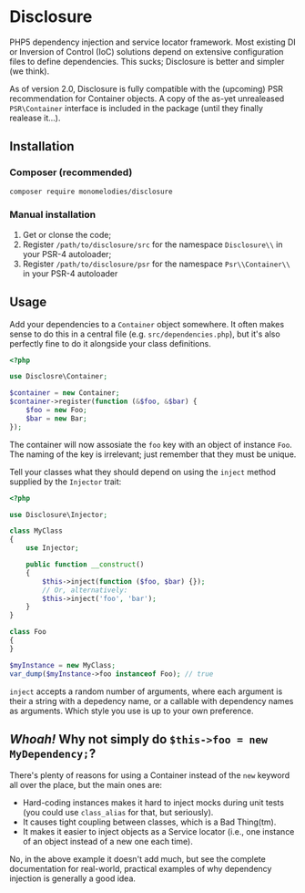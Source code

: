 # Disclosure
PHP5 dependency injection and service locator framework.
Most existing DI or Inversion of Control (IoC) solutions depend on extensive
configuration files to define dependencies. This sucks; Disclosure is better
and simpler (we think).

As of version 2.0, Disclosure is fully compatible with the (upcoming) PSR
recommendation for Container objects. A copy of the as-yet unrealeased
`PSR\Container` interface is included in the package (until they finally
realease it...).

## Installation

### Composer (recommended)
```sh
composer require monomelodies/disclosure
```

### Manual installation
1. Get or clonse the code;
2. Register `/path/to/disclosure/src` for the namespace `Disclosure\\` in your
   PSR-4 autoloader;
3. Register `/path/to/disclosure/psr` for the namespace `Psr\\Container\\` in
   your PSR-4 autoloader

## Usage
Add your dependencies to a `Container` object somewhere. It often makes sense to
do this in a central file (e.g. `src/dependencies.php`), but it's also perfectly
fine to do it alongside your class definitions.

```php
<?php

use Disclosre\Container;

$container = new Container;
$container->register(function (&$foo, &$bar) {
    $foo = new Foo;
    $bar = new Bar;
});
```

The container will now assosiate the `foo` key with an object of instance `Foo`.
The naming of the key is irrelevant; just remember that they must be unique.

Tell your classes what they should depend on using the `inject` method supplied
by the `Injector` trait:

```php
<?php

use Disclosure\Injector;

class MyClass
{
    use Injector;

    public function __construct()
    {
        $this->inject(function ($foo, $bar) {});
        // Or, alternatively:
        $this->inject('foo', 'bar');
    }
}

class Foo
{
}

$myInstance = new MyClass;
var_dump($myInstance->foo instanceof Foo); // true

```

`inject` accepts a random number of arguments, where each argument is their a
string with a depedency name, or a callable with dependency names as arguments.
Which style you use is up to your own preference.

## _Whoah!_ Why not simply do `$this->foo = new MyDependency;`?
There's plenty of reasons for using a Container instead of the `new` keyword
all over the place, but the main ones are:

- Hard-coding instances makes it hard to inject mocks during unit tests (you
  could use `class_alias` for that, but seriously).
- It causes tight coupling between classes, which is a Bad Thing(tm).
- It makes it easier to inject objects as a Service locator (i.e., one instance
  of an object instead of a new one each time).

No, in the above example it doesn't add much, but see the complete documentation
for real-world, practical examples of why dependency injection is generally a
good idea.

